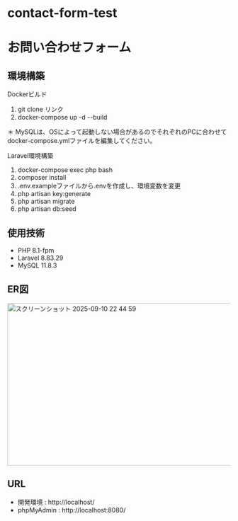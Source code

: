 # contact-form-test

# お問い合わせフォーム

## 環境構築
Dockerビルド
1. git clone リンク
1. docker-compose up -d --build

＊ MySQLは、OSによって起動しない場合があるのでそれぞれのPCに合わせてdocker-compose.ymlファイルを編集してください。

Laravel環境構築
1. docker-compose exec php bash
1. composer install
1. .env.exampleファイルから.envを作成し、環境変数を変更
1. php artisan key:generate
1. php artisan migrate
1. php artisan db:seed

## 使用技術
- PHP 8.1-fpm
- Laravel 8.83.29
- MySQL 11.8.3

## ER図
<img width="623" height="367" alt="スクリーンショット 2025-09-10 22 44 59" src="https://github.com/user-attachments/assets/e143a1a8-7db8-4c34-a205-d286ef07fe04" />

## URL
- 開発環境 : http://localhost/
- phpMyAdmin : http://localhost:8080/
